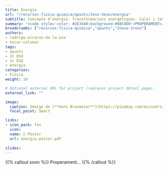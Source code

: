 ```yaml
---
title: Energia
url: "/recursos-fisica-quimica/apunts/2eso-3eso/energia"
subtitle: Concepte d'energia. Transformacions energètiques. Calor i temperatura. Fonts d'energia
summary: "<code style='color: #2E3440;background:#88C0D0'>PROPERAMENT</code> <br> Concepte d'energia. Transformacions energètiques. Calor i temperatura. Fonts d'energia."
breadcrumbs: ["recursos-fisica-quimica","apunts","2neso-3reso"]
authors:
- rodrigo-alcaraz-de-la-osa
- oscar-colomar
tags:
- apunts
- 2n ESO
- 3r ESO
- energia
categories:
- Física
weight: 10

# Optional external URL for project (replaces project detail page).
external_link: ""

image:
  caption: Imatge de [**Hans Braxmeier**](https://pixabay.com/es/users/hans-2/) en [Pixabay](https://pixabay.com/es/)
  focal_point: Smart

links:
- icon_pack: fas
  icon:
  name: 📜 Pòster
  url: energia-poster.pdf
 
slides: 
---
```


{{% callout soon %}}
Properament...
{{% /callout %}}